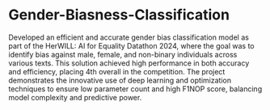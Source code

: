 # Gender-Biasness-Classification
Developed an efficient and accurate gender bias classification model as part of the HerWILL: AI for Equality Datathon 2024, where the goal was to identify bias against male, female, and non-binary individuals across various texts. This solution achieved high performance in both accuracy and efficiency, placing 4th overall in the competition. The project demonstrates the innovative use of deep learning and optimization techniques to ensure low parameter count and high F1NOP score, balancing model complexity and predictive power.
